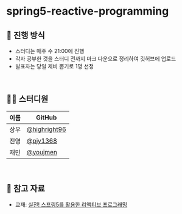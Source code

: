 # spring5-reactive-programming
## 🌳 진행 방식  
- 스터디는 매주 수 21:00에 진행
- 각자 공부한 것을 스터디 전까지 마크 다운으로 정리하여 깃허브에 업로드
- 발표자는 당일 제비 뽑기로 1명 선정

</br>
  
## 👨‍💻  스터디원
| 이름   | GitHub                                         |
| ---- | ---------------------------------------------- |
| 상우 | [@highright96](https://github.com/highright96)|
| 진영 | [@pjy1368](https://github.com/pjy1368) |
| 재민 | [@youjmen](https://github.com/youjmen) |

</br>

## 📌 참고 자료
- 교재: [실전! 스프링5를 활용한 리액티브 프로그래밍](http://www.kyobobook.co.kr/product/detailViewKor.laf?mallGb=KOR&ejkGb=KOR&barcode=9791158391591)
